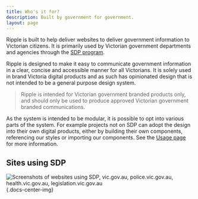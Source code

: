 ```yaml
---
title: Who's it for?
description: Built by government for government.
layout: page
---
```


Ripple is built to help deliver websites to deliver government information to Victorian citizens. It is primarily used by Victorian government departments and agencies through the [SDP program](https://www.vic.gov.au/single-digital-presence). 

Ripple is designed to make it easy to communicate government information in a clear, concise and accessible manner for all Victorians. It is solely used in brand Victoria digital products and as such has opinionated design that is not intended to be a general purpose design system. 

> Ripple is intended for Victorian government branded products only, and should only be used to produce approved Victorian government branded communications.

As the system is intended to be modular, it is possible to opt into various parts of the system. For example projects not on SDP can adopt the design into their own digital products, either by building their own components, referencing our styles or importing our components. See the [Usage page](../3.develop/3.usage.md) for more information.

## Sites using SDP

![Screenshots of websites using SDP, vic.gov.au, police.vic.gov.au, health.vic.gov.au, legislation.vic.gov.au](/assets/img/sites.png){.docs-center-img}

